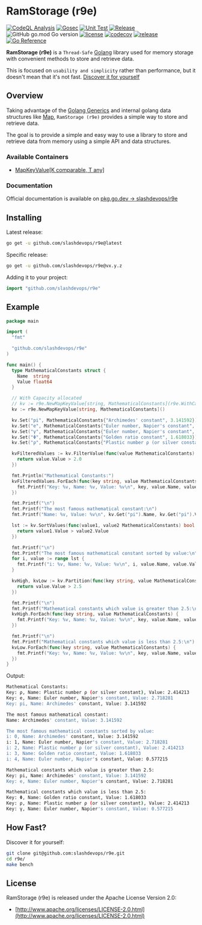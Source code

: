 # RamStorage (r9e)

[![CodeQL Analysis](https://github.com/slashdevops/r9e/actions/workflows/codeql-analysis.yml/badge.svg)](https://github.com/slashdevops/r9e/actions/workflows/codeql-analysis.yml)
[![Gosec](https://github.com/slashdevops/r9e/actions/workflows/gosec.yml/badge.svg)](https://github.com/slashdevops/r9e/actions/workflows/gosec.yml)
[![Unit Test](https://github.com/slashdevops/r9e/actions/workflows/main.yml/badge.svg)](https://github.com/slashdevops/r9e/actions/workflows/main.yml)
[![Release](https://github.com/slashdevops/r9e/actions/workflows/release.yml/badge.svg)](https://github.com/slashdevops/r9e/actions/workflows/release.yml)
![GitHub go.mod Go version](https://img.shields.io/github/go-mod/go-version/slashdevops/r9e?style=plastic)
[![license](https://img.shields.io/github/license/slashdevops/r9e.svg)](https://github.com/slashdevops/r9e/blob/main/LICENSE)
[![codecov](https://codecov.io/gh/slashdevops/r9e/branch/main/graph/badge.svg?token=UNTP5C1P6C)](https://codecov.io/gh/slashdevops/r9e)
[![release](https://img.shields.io/github/release/slashdevops/r9e/all.svg)](https://github.com/slashdevops/r9e/releases)
[![Go Reference](https://pkg.go.dev/badge/github.com/slashdevops/r9e.svg)](https://pkg.go.dev/github.com/slashdevops/r9e)

**RamStorage (r9e)** is a `Thread-Safe` [Golang](https://go.dev/) library used for memory storage with convenient methods to store and retrieve data.

This is focused on `usability and simplicity` rather than performance, but it doesn't mean that it's not fast. [Discover it for yourself](#how-fast)

## Overview

Taking advantage of the [Golang Generics](https://go.dev/blog/intro-generics) and internal golang data structures like [Map](https://go.dev/blog/maps), `RamStorage (r9e)` provides a simple way to store and retrieve data.

The goal is to provide a simple and easy way to use a library to store and retrieve data from memory using a simple API and data structures.

### Available Containers

* [MapKeyValue[K comparable, T any]](https://pkg.go.dev/github.com/slashdevops/r9e#MapKeyValue)

### Documentation

Official documentation is available on [pkg.go.dev -> slashdevops/r9e](https://pkg.go.dev/github.com/slashdevops/r9e)

## Installing

Latest release:

```bash
go get -u github.com/slashdevops/r9e@latest
```

Specific release:

```bash
go get -u github.com/slashdevops/r9e@vx.y.z
```

Adding it to your project:

```go
import "github.com/slashdevops/r9e"
```

## Example

```go
package main

import (
  "fmt"

  "github.com/slashdevops/r9e"
)

func main() {
  type MathematicalConstants struct {
    Name  string
    Value float64
  }

  // With Capacity allocated
  // kv := r9e.NewMapKeyValue[string, MathematicalConstants](r9e.WithCapacity(5))
  kv := r9e.NewMapKeyValue[string, MathematicalConstants]()

  kv.Set("pi", MathematicalConstants{"Archimedes' constant", 3.141592})
  kv.Set("e", MathematicalConstants{"Euler number, Napier's constant", 2.718281})
  kv.Set("γ", MathematicalConstants{"Euler number, Napier's constant", 0.577215})
  kv.Set("Φ", MathematicalConstants{"Golden ratio constant", 1.618033})
  kv.Set("ρ", MathematicalConstants{"Plastic number ρ (or silver constant)", 2.414213})

  kvFilteredValues := kv.FilterValue(func(value MathematicalConstants) bool {
    return value.Value > 2.0
  })

  fmt.Println("Mathematical Constants:")
  kvFilteredValues.ForEach(func(key string, value MathematicalConstants) {
    fmt.Printf("Key: %v, Name: %v, Value: %v\n", key, value.Name, value.Value)
  })

  fmt.Printf("\n")
  fmt.Printf("The most famous mathematical constant:\n")
  fmt.Printf("Name: %v, Value: %v\n", kv.Get("pi").Name, kv.Get("pi").Value)

  lst := kv.SortValues(func(value1, value2 MathematicalConstants) bool {
    return value1.Value > value2.Value
  })

  fmt.Printf("\n")
  fmt.Printf("The most famous mathematical constant sorted by value:\n")
  for i, value := range lst {
    fmt.Printf("i: %v, Name: %v, Value: %v\n", i, value.Name, value.Value)
  }

  kvHigh, kvLow := kv.Partition(func(key string, value MathematicalConstants) bool {
    return value.Value > 2.5
  })

  fmt.Printf("\n")
  fmt.Printf("Mathematical constants which value is greater than 2.5:\n")
  kvHigh.ForEach(func(key string, value MathematicalConstants) {
    fmt.Printf("Key: %v, Name: %v, Value: %v\n", key, value.Name, value.Value)
  })

  fmt.Printf("\n")
  fmt.Printf("Mathematical constants which value is less than 2.5:\n")
  kvLow.ForEach(func(key string, value MathematicalConstants) {
    fmt.Printf("Key: %v, Name: %v, Value: %v\n", key, value.Name, value.Value)
  })
}
```

Output:

```bash
Mathematical Constants:
Key: ρ, Name: Plastic number ρ (or silver constant), Value: 2.414213
Key: e, Name: Euler number, Napier's constant, Value: 2.718281
Key: pi, Name: Archimedes' constant, Value: 3.141592

The most famous mathematical constant:
Name: Archimedes' constant, Value: 3.141592

The most famous mathematical constants sorted by value:
i: 0, Name: Archimedes' constant, Value: 3.141592
i: 1, Name: Euler number, Napier's constant, Value: 2.718281
i: 2, Name: Plastic number ρ (or silver constant), Value: 2.414213
i: 3, Name: Golden ratio constant, Value: 1.618033
i: 4, Name: Euler number, Napier's constant, Value: 0.577215

Mathematical constants which value is greater than 2.5:
Key: pi, Name: Archimedes' constant, Value: 3.141592
Key: e, Name: Euler number, Napier's constant, Value: 2.718281

Mathematical constants which value is less than 2.5:
Key: Φ, Name: Golden ratio constant, Value: 1.618033
Key: ρ, Name: Plastic number ρ (or silver constant), Value: 2.414213
Key: γ, Name: Euler number, Napier's constant, Value: 0.577215
```

## How Fast?

Discover it for yourself:

```bash
git clone git@github.com:slashdevops/r9e.git
cd r9e/
make bench
```

## License

RamStorage (r9e)  is released under the Apache License Version 2.0:

* [http://www.apache.org/licenses/LICENSE-2.0.html](http://www.apache.org/licenses/LICENSE-2.0.html)
